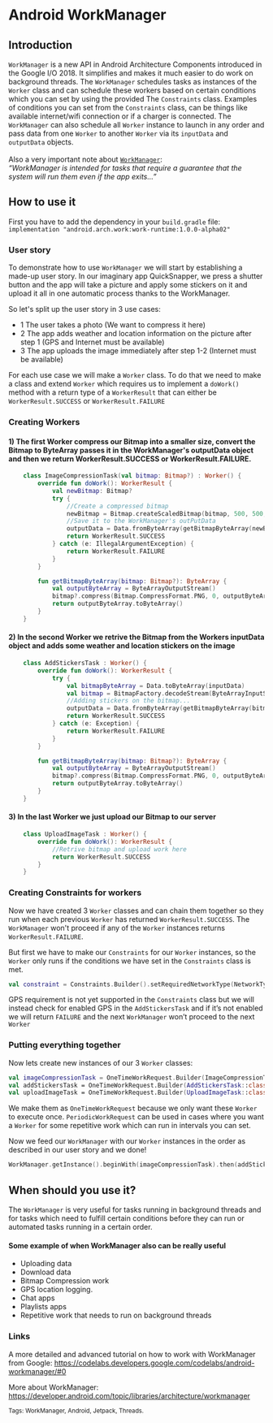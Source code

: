 # Android WorkManager

## Introduction

`WorkManager` is a new API in Android Architecture Components introduced in the Google I/O 2018. It simplifies and makes it much easier to do work on background threads. The `WorkManager` schedules tasks as instances of the `Worker` class and can schedule these workers based on certain conditions which you can set by using the provided The `Constraints` class. Examples of conditions you can set from the `Constraints` class, can be things like available internet/wifi connection or if a charger is connected. The `WorkManager` can also schedule all `Worker` instance to launch in any order and pass data from one `Worker` to another `Worker` via its `inputData` and `outputData` objects.
</br>
</br>Also a very important note about [`WorkManager`](https://developer.android.com/topic/libraries/architecture/workmanager): </br> *“WorkManager is intended for tasks that require a guarantee that the system will run them even if the app exits...”*


## How to use it

First you have to add the dependency in your `build.gradle` file: </br>
`implementation "android.arch.work:work-runtime:1.0.0-alpha02"`

### User story 

To demonstrate how to use `WorkManager` we will start by establishing a made-up user story.
In our imaginary app QuickSnapper, we press a shutter button and the app will take a picture and apply some stickers on it and upload it all in one automatic process thanks to the WorkManager.

So let's split up the user story in 3 use cases:

- 1 The user takes a photo (We want to compress it here) 
- 2 The app adds weather and location information on the picture after step 1 (GPS and Internet must be available)
- 3 The app uploads the image immediately after step 1-2  (Internet must be available) 


For each use case we will make a `Worker` class. To do that we need to make a class and extend `Worker` which requires us to implement a `doWork()` method with a return type of a `WorkerResult` that can either be `WorkerResult.SUCCESS` or `WorkerResult.FAILURE`

### Creating Workers

#### 1) The first Worker compress our Bitmap into a smaller size, convert the Bitmap to ByteArray passes it in the WorkManager's outputData object and then we return WorkerResult.SUCCESS or WorkerResult.FAILURE.

```kotlin
    class ImageCompressionTask(val bitmap: Bitmap?) : Worker() {
        override fun doWork(): WorkerResult {
            val newBitmap: Bitmap?
            try {
                //Create a compressed bitmap
                newBitmap = Bitmap.createScaledBitmap(bitmap, 500, 500, false)
                //Save it to the WorkManager's outPutData
                outputData = Data.fromByteArray(getBitmapByteArray(newBitmap))
                return WorkerResult.SUCCESS
            } catch (e: IllegalArgumentException) {
                return WorkerResult.FAILURE
            }
        }

        fun getBitmapByteArray(bitmap: Bitmap?): ByteArray {
            val outputByteArray = ByteArrayOutputStream()
            bitmap?.compress(Bitmap.CompressFormat.PNG, 0, outputByteArray)
            return outputByteArray.toByteArray()
        }
    }
```


#### 2) In the second Worker we retrive the Bitmap from the Workers inputData object and adds some weather and location stickers on the image
```kotlin
    class AddStickersTask : Worker() {
        override fun doWork(): WorkerResult {
            try {
                val bitmapByteArray = Data.toByteArray(inputData)
                val bitmap = BitmapFactory.decodeStream(ByteArrayInputStream(bitmapByteArray))
                //Adding stickers on the bitmap...
                outputData = Data.fromByteArray(getBitmapByteArray(bitmap))
                return WorkerResult.SUCCESS
            } catch (e: Exception) {
                return WorkerResult.FAILURE
            }
        }

        fun getBitmapByteArray(bitmap: Bitmap?): ByteArray {
            val outputByteArray = ByteArrayOutputStream()
            bitmap?.compress(Bitmap.CompressFormat.PNG, 0, outputByteArray)
            return outputByteArray.toByteArray()
        }
    }
```


#### 3) In the last Worker we just upload our Bitmap to our server
```kotlin
    class UploadImageTask : Worker() {
        override fun doWork(): WorkerResult {
            //Retrive bitmap and upload work here
            return WorkerResult.SUCCESS
        }
    }
```

### Creating Constraints for workers

Now we have created 3 `Worker` classes and can chain them together so they run when each previous `Worker` has returned `WorkerResult.SUCCESS`. The `WorkManager` won't proceed if any of the `Worker` instances returns `WorkerResult.FAILURE`.

But first we have to make our `Constraints` for our `Worker` instances, so the `Worker` only runs if the conditions we have set in the `Constraints` class is met. 

```kotlin
val constraint = Constraints.Builder().setRequiredNetworkType(NetworkType.CONNECTED).build()
```


GPS requirement is not yet supported in the `Constraints` class but we will instead check for enabled GPS in the `AddStickersTask` and if it’s not enabled we will return `FAILURE` and the next `WorkManager` won’t proceed to the next `Worker`

### Putting everything together 

Now lets create new instances of our 3 `Worker` classes: 

```kotlin
val imageCompressionTask = OneTimeWorkRequest.Builder(ImageCompressionTask::class.java).build()
val addStickersTask = OneTimeWorkRequest.Builder(AddStickersTask::class.java).setConstraints(constraint).build()
val uploadImageTask = OneTimeWorkRequest.Builder(UploadImageTask::class.java).setConstraints(constraint).build()
```

We make them as `OneTimeWorkRequest` because we only want these `Worker` to execute once. `PeriodicWorkRequest` can be used in cases where you want a `Worker` for some repetitive work which can run in intervals you can set.

Now we feed our `WorkManager` with our `Worker` instances in the order as described in our user story and we done!

```kotlin
WorkManager.getInstance().beginWith(imageCompressionTask).then(addStickersTask).then(uploadImageTask).enqueue()
```

## When should you use it?
The `WorkManager` is very useful for tasks running in background threads and for tasks which need to fulfill certain conditions before they can run or automated tasks running in a certain order.

#### Some example of when WorkManager also can be really useful

- Uploading data
- Download data
- Bitmap Compression work
- GPS location logging.
- Chat apps
- Playlists apps
- Repetitive work that needs to run on background threads 


### Links

A more detailed and advanced tutorial on how to work with WorkManager from Google:
https://codelabs.developers.google.com/codelabs/android-workmanager/#0

More about WorkManager:
</br>
https://developer.android.com/topic/libraries/architecture/workmanager


<sub>Tags: WorkManager, Android, Jetpack, Threads.</sub>

